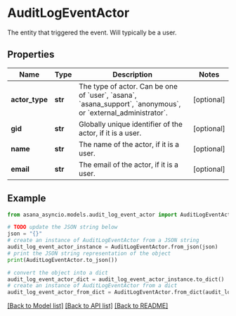 # AuditLogEventActor

The entity that triggered the event. Will typically be a user.

## Properties

Name | Type | Description | Notes
------------ | ------------- | ------------- | -------------
**actor_type** | **str** | The type of actor. Can be one of &#x60;user&#x60;, &#x60;asana&#x60;, &#x60;asana_support&#x60;, &#x60;anonymous&#x60;, or &#x60;external_administrator&#x60;. | [optional] 
**gid** | **str** | Globally unique identifier of the actor, if it is a user. | [optional] 
**name** | **str** | The name of the actor, if it is a user. | [optional] 
**email** | **str** | The email of the actor, if it is a user. | [optional] 

## Example

```python
from asana_asyncio.models.audit_log_event_actor import AuditLogEventActor

# TODO update the JSON string below
json = "{}"
# create an instance of AuditLogEventActor from a JSON string
audit_log_event_actor_instance = AuditLogEventActor.from_json(json)
# print the JSON string representation of the object
print(AuditLogEventActor.to_json())

# convert the object into a dict
audit_log_event_actor_dict = audit_log_event_actor_instance.to_dict()
# create an instance of AuditLogEventActor from a dict
audit_log_event_actor_from_dict = AuditLogEventActor.from_dict(audit_log_event_actor_dict)
```
[[Back to Model list]](../README.md#documentation-for-models) [[Back to API list]](../README.md#documentation-for-api-endpoints) [[Back to README]](../README.md)


